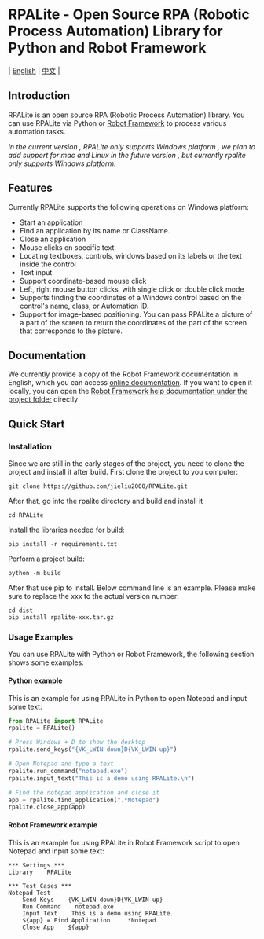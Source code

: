 # RPALite - Open Source RPA (Robotic Process Automation) Library for Python and Robot Framework

| [English](README.md) | [中文](README-zh.md) |

## Introduction

RPALite is an open source RPA (Robotic Process Automation) library. You can use RPALite via Python or [Robot Framework](https://robotframework.org/) to process various automation tasks.

_In the current version , RPALite only supports Windows platform , we plan to add support for mac and Linux in the future version , but currently rpalite only supports Windows platform._

## Features

Currently RPALite supports the following operations on Windows platform:

* Start an application
* Find an application by its name or ClassName.
* Close an application
* Mouse clicks on specific text
* Locating textboxes, controls, windows based on its labels or the text inside the control
* Text input
* Support coordinate-based mouse click
* Left, right mouse button clicks, with single click or double click mode
* Supports finding the coordinates of a Windows control based on the control's name, class, or Automation ID.
* Support for image-based positioning. You can pass RPALite a picture of a part of the screen to return the coordinates of the part of the screen that corresponds to the picture.

## Documentation

We currently provide a copy of the Robot Framework documentation in English, which you can access [online documentation](https://jieliu2000.github.io/RPALite/docs/robot/RPALite.html). If you want to open it locally, you can open the [Robot Framework help documentation under the project folder](docs/robot/RPALite.html) directly

## Quick Start

### Installation

Since we are still in the early stages of the project, you need to clone the project and install it after build. First clone the project to you computer:

```
git clone https://github.com/jieliu2000/RPALite.git
```

After that, go into the rpalite directory and build and install it

```
cd RPALite
```

Install the libraries needed for build:

```
pip install -r requirements.txt
```

Perform a project build:

```
python -m build
```

After that use pip to install. Below command line is an example. Please make sure to replace the xxx to the actual version number:

```
cd dist
pip install rpalite-xxx.tar.gz
```

### Usage Examples

You can use RPALite with Python or Robot Framework, the following section shows some examples:

#### Python example

This is an example for using RPALite in Python to open Notepad and input some text:


```python
from RPALite import RPALite
rpalite = RPALite()

# Press Windows + D to show the desktop
rpalite.send_keys("{VK_LWIN down}D{VK_LWIN up}")

# Open Notepad and type a text
rpalite.run_command("notepad.exe")
rpalite.input_text("This is a demo using RPALite.\n")

# Find the notepad application and close it
app = rpalite.find_application(".*Notepad")
rpalite.close_app(app)


```


#### Robot Framework example

This is an example for using RPALite in Robot Framework script to open Notepad and input some text:

```robotframework
*** Settings ***
Library    RPALite

*** Test Cases ***
Notepad Test
    Send Keys    {VK_LWIN down}D{VK_LWIN up}
    Run Command    notepad.exe
    Input Text    This is a demo using RPALite.
    ${app} = Find Application    .*Notepad
    Close App    ${app}
```
